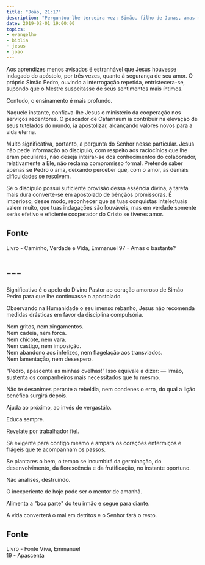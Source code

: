 ```yaml
---
title: "João, 21:17"
description: "Perguntou-lhe terceira vez: Simão, filho de Jonas, amas-me?"
date: 2019-02-01 19:00:00
topics: 
- evangelho
- biblia
- jesus
- joao
---
```


Aos aprendizes menos avisados é estranhável que Jesus houvesse
indagado do apóstolo, por três vezes, quanto à segurança de seu amor. O
próprio Simão Pedro, ouvindo a interrogação repetida, entristecera-se, supondo
que o Mestre suspeitasse de seus sentimentos mais íntimos.

Contudo, o ensinamento é mais profundo.

Naquele instante, confiava-lhe Jesus o ministério da cooperação nos
serviços redentores. O pescador de Cafarnaum ia contribuir na elevação de
seus tutelados do mundo, ia apostolizar, alcançando valores novos para a vida
eterna.

Muito significativa, portanto, a pergunta do Senhor nesse particular. Jesus não
pede informação ao discípulo, com respeito aos raciocínios que lhe eram
peculiares, não deseja inteirar-se dos conhecimentos do colaborador,
relativamente a Ele, não reclama compromisso formal. Pretende saber apenas se
Pedro o ama, deixando perceber que, com o amor, as demais dificuldades se
resolvem. 

Se o discípulo possui suficiente provisão dessa essência divina, a tarefa mais
dura converte-se em apostolado de bênçãos promissoras.  É imperioso, desse modo,
reconhecer que as tuas conquistas intelectuais valem muito, que tuas indagações
são louváveis, mas em verdade somente serás efetivo e eficiente cooperador do
Cristo se tiveres amor.

## Fonte
Livro - Caminho, Verdade e Vida, Emmanuel
97 - Amas o bastante?

# ---

Significativo é o apelo do Divino Pastor ao coração amoroso de Simão
Pedro para que lhe continuasse o apostolado.

Observando na Humanidade o seu imenso rebanho, Jesus não recomenda
medidas drásticas em favor da disciplina compulsória.

Nem gritos, nem xingamentos.  
Nem cadeia, nem forca.  
Nem chicote, nem vara.  
Nem castigo, nem imposição.  
Nem abandono aos infelizes, nem flagelação aos transviados.  
Nem lamentação, nem desespero.

“Pedro, apascenta as minhas ovelhas!”
Isso equivale a dizer: — Irmão, sustenta os companheiros mais necessitados
que tu mesmo.

Não te desanimes perante a rebeldia, nem condenes o erro, do qual a lição
benéfica surgirá depois.

Ajuda ao próximo, ao invés de vergastá­lo.

Educa sempre.

Revela­te por trabalhador fiel.

Sê exigente para contigo mesmo e ampara os corações enfermiços e frágeis
que te acompanham os passos.

Se plantares o bem, o tempo se incumbirá da germinação, do
desenvolvimento, da florescência e da frutificação, no instante oportuno.

Não analises, destruindo.

O inexperiente de hoje pode ser o mentor de amanhã.

Alimenta a "boa parte" do teu irmão e segue para diante.

A vida converterá o mal em detritos e o Senhor fará o resto.

## Fonte
Livro - Fonte Viva, Emmanuel  
19 - Apascenta
